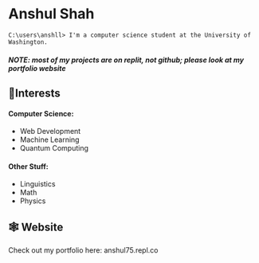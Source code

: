# Anshul Shah

    C:\users\anshll> I'm a computer science student at the University of Washington.

##### NOTE: most of my projects are on replit, not github; please look at my portfolio website

## 🎈Interests
#### Computer Science:

 - Web Development
 - Machine Learning
 - Quantum Computing

#### Other Stuff:
- Linguistics
- Math
- Physics

## 🕸 Website
Check out my portfolio here: anshul75.repl.co

<!--
**anshll/anshll** is a ✨ _special_ ✨ repository because its `README.md` (this file) appears on your GitHub profile.

Here are some ideas to get you started:

- 🔭 I’m currently working on ...
- 🌱 I’m currently learning ...
- 👯 I’m looking to collaborate on ...
- 🤔 I’m looking for help with ...
- 💬 Ask me about ...
- 📫 How to reach me: ...
- 😄 Pronouns: ...
- ⚡ Fun fact: ...
-->
